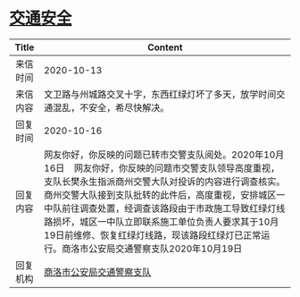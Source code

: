 # <a href="http://www.shangluo.gov.cn/zmhd/ldxxxx.jsp?urltype=leadermail.LeaderMailContentUrl&wbtreeid=1112&leadermailid=6521">交通安全</a>
|Title|Content|
|:---:|---|
|来信时间|2020-10-13|
|来信内容|文卫路与州城路交叉十字，东西红绿灯坏了多天，放学时间交通混乱，不安全，希尽快解决。|
|回复时间|2020-10-16|
|回复内容|网友你好，你反映的问题已转市交警支队阅处。2020年10月16日    网友你好，你反映的问题市交警支队领导高度重视，支队长樊永生指派商州交警大队对投诉的内容进行调查核实。商州交警大队接到支队批转的此件后，高度重视，安排城区一中队前往调查处置，经调查该路段由于市政施工导致红绿灯线路损坏，城区一中队立即联系施工单位负责人要求其于10月19日前维修、恢复红绿灯线路，现该路段红绿灯已正常运行。商洛市公安局交通警察支队2020年10月19日|
|回复机构|<a href="../../categories/agencies/商洛市公安局交通警察支队.md">商洛市公安局交通警察支队</a>|
